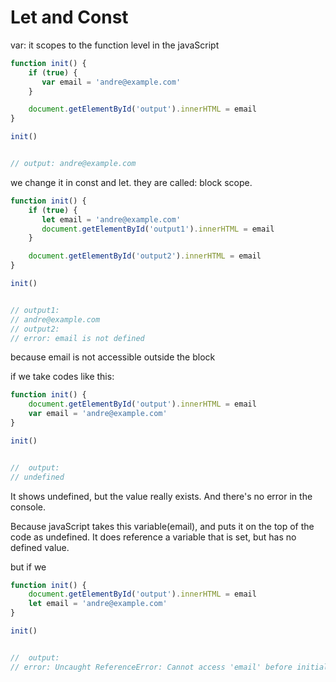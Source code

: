 # Let and Const

var: it scopes to the function level in the javaScript

``` javaScript
function init() {
    if (true) {
       var email = 'andre@example.com' 
    }

    document.getElementById('output').innerHTML = email
}

init()


// output: andre@example.com
```

we change it in const and let. they are called: block scope.

``` javaScript
function init() {
    if (true) {
       let email = 'andre@example.com' 
       document.getElementById('output1').innerHTML = email
    }

    document.getElementById('output2').innerHTML = email
}

init()


// output1:
// andre@example.com
// output2: 
// error: email is not defined
```

because email is not accessible outside the block

if  we take codes like this:

``` javaScript
function init() {
    document.getElementById('output').innerHTML = email
    var email = 'andre@example.com' 
}

init()


//  output:
// undefined
```

It shows undefined, but the value really exists. And there's no error in the console.

Because javaScript takes this variable(email), and puts it on the top of the code as undefined. It does reference a variable that is set, but has no defined value.

but if we

``` javaScript
function init() {
    document.getElementById('output').innerHTML = email
    let email = 'andre@example.com' 
}

init()


//  output:
// error: Uncaught ReferenceError: Cannot access 'email' before initialization
```
